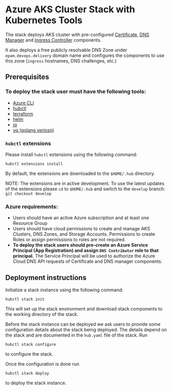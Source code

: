# Azure AKS Cluster Stack with Kubernetes Tools

The stack deploys AKS cluster with pre-configured [Certificate](https://cert-manager.io/), [DNS Manager](https://github.com/kubernetes-sigs/external-dns) and [Ingress Controller](https://docs.nginx.com/nginx-ingress-controller/) components.

It also deploys a free publicly resolvable DNS Zone under `epam.devops.delivery` domain name and configures the components to use this zone (`ingress` hostnames, DNS challenges, etc.)
 
## Prerequisites

### To deploy the stack user must have the following tools:

* [Azure CLI](https://learn.microsoft.com/en-us/cli/azure/install-azure-cli)
* [hubctl](https://superhub.io/)
* [terraform](https://developer.hashicorp.com/terraform/tutorials/aws-get-started/install-cli)
* [helm](https://helm.sh/docs/intro/install/)
* [jq](https://stedolan.github.io/jq/download/)
* [yq (golang veriosn)](https://stedolan.github.io/jq/download/)

### `hubctl` extensions

Please install `hubctl` extensions using the following command:
```
hubctl extensions install
```
By default, the extensions are downloaded to the `$HOME/.hub` directory.

NOTE: The extensions are in active development. To use the latest updates of the extensions please `cd` to `$HOME/.hub` and switch to the `develop` branch: `git checkout develop`

### Azure requirements:

* Users should have an active Azure subscription and at least one Resource Group
* Users should have cloud permissions to create and manage AKS Clusters, DNS Zones, and Storage Accounts. Permissions to create Roles or assign permissions to roles are not required.
* <b>To deploy the stack users should pre-create an Azure Service Principal (App Registration) and assign `DNS Contributor` role to that principal.</b> The Service Principal will be used to authorize the Azure Cloud DNS API requests of Certificate and DNS manager components.

## Deployment instructions

Initialize a stack instance using the following command:
```
hubctl stack init
```
This will set up the stack environment and download stack components to the working directory of the stack.

Before the stack instance can be deployed we ask users to provide some configuration details about the stack being deployed. The details depend on the stack and are documented in the `hub.yaml` file of the stack. Run 

```
hubctl stack configure
```
to configure the stack.

Once the configuration is done run

```
hubctl stack deploy
```
to deploy the stack instance.
